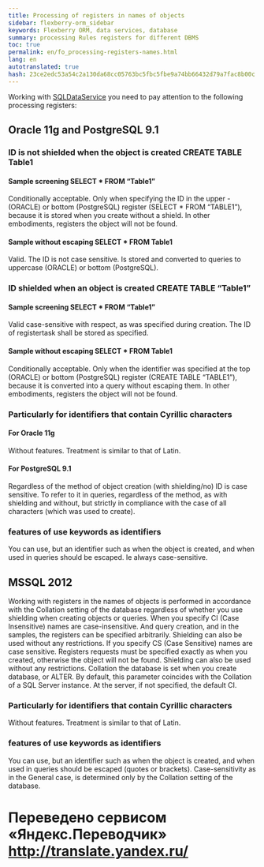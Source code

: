 ```yaml
--- 
title: Processing of registers in names of objects 
sidebar: flexberry-orm_sidebar 
keywords: Flexberry ORM, data services, database 
summary: processing Rules registers for different DBMS 
toc: true 
permalink: en/fo_processing-registers-names.html 
lang: en 
autotranslated: true 
hash: 23ce2edc53a54c2a130da68cc05763bc5fbc5fbe9a74bb66432d79a7fac8b00c 
--- 
```


Working with [SQLDataService](fo_sql-data-service.html) you need to pay attention to the following processing registers: 

## Oracle 11g and PostgreSQL 9.1 

### ID is not shielded when the object is created CREATE TABLE Table1 

#### Sample screening SELECT * FROM “Table1” 

Conditionally acceptable. Only when specifying the ID in the upper - (ORACLE) or bottom (PostgreSQL) register (SELECT * FROM “TABLE1”), because it is stored when you create without a shield. In other embodiments, registers the object will not be found. 

#### Sample without escaping SELECT * FROM Table1 

Valid. The ID is not case sensitive. Is stored and converted to queries to uppercase (ORACLE) or bottom (PostgreSQL). 

### ID shielded when an object is created CREATE TABLE “Table1” 

#### Sample screening SELECT * FROM “Table1” 

Valid case-sensitive with respect, as was specified during creation. The ID of registertask shall be stored as specified. 

#### Sample without escaping SELECT * FROM Table1 

Conditionally acceptable. Only when the identifier was specified at the top (ORACLE) or bottom (PostgreSQL) register (CREATE TABLE “TABLE1”), because it is converted into a query without escaping them. In other embodiments, registers the object will not be found. 

### Particularly for identifiers that contain Cyrillic characters 

#### For Oracle 11g 

Without features. Treatment is similar to that of Latin. 

#### For PostgreSQL 9.1 

Regardless of the method of object creation (with shielding/no) ID is case sensitive. To refer to it in queries, regardless of the method, as with shielding and without, but strictly in compliance with the case of all characters (which was used to create). 

### features of use keywords as identifiers 

You can use, but an identifier such as when the object is created, and when used in queries should be escaped. Ie always case-sensitive. 

## MSSQL 2012 

Working with registers in the names of objects is performed in accordance with the Collation setting of the database regardless of whether you use shielding when creating objects or queries. When you specify CI (Case Insensitive) names are case-insensitive. And query creation, and in the samples, the registers can be specified arbitrarily. Shielding can also be used without any restrictions. If you specify CS (Case Sensitive) names are case sensitive. Registers requests must be specified exactly as when you created, otherwise the object will not be found. Shielding can also be used without any restrictions. Collation the database is set when you create database, or ALTER. By default, this parameter coincides with the Collation of a SQL Server instance. At the server, if not specified, the default CI. 

### Particularly for identifiers that contain Cyrillic characters 

Without features. Treatment is similar to that of Latin. 

### features of use keywords as identifiers 

You can use, but an identifier such as when the object is created, and when used in queries should be escaped (quotes or brackets). Case-sensitivity as in the General case, is determined only by the Collation setting of the database. 



 # Переведено сервисом «Яндекс.Переводчик» http://translate.yandex.ru/